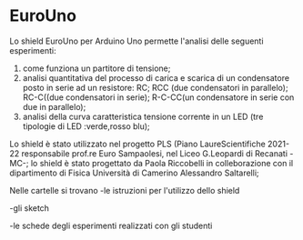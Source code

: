 # EuroUno
Lo shield EuroUno per Arduino Uno permette l'analisi delle seguenti esperimenti:
1) come funziona un partitore di tensione;
2) analisi quantitativa del processo di carica e scarica di un condensatore posto in serie ad un resistore: RC; RCC (due condensatori in parallelo); RC-C((due condensatori in serie); R-C-CC(un condensatore in serie con due in parallelo);
3) analisi della curva caratteristica tensione corrente in un LED (tre tipologie di LED :verde,rosso blu);

Lo shield è stato utilizzato nel progetto PLS (Piano LaureScientifiche 2021-22 responsabile prof.re Euro Sampaolesi, nel Liceo G.Leopardi di Recanati -MC-;
lo shield è stato progettato da Paola Riccobelli in colleborazione con il dipartimento di Fisica Università di Camerino Alessandro Saltarelli;
 
Nelle cartelle si trovano
-le istruzioni per l'utilizzo dello shield

-gli sketch 

-le schede degli esperimenti realizzati con gli studenti

